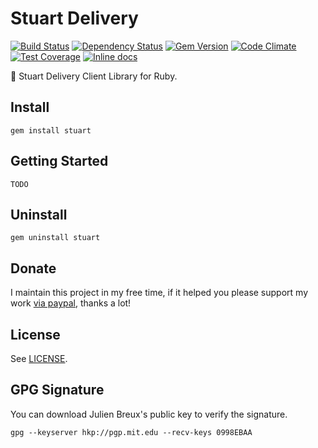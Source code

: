 # Stuart Delivery

[![Build Status](https://travis-ci.org/JulienBreux/stuart.svg?branch=master)](https://travis-ci.org/JulienBreux/stuart/)
[![Dependency Status](https://gemnasium.com/JulienBreux/stuart.svg)](https://gemnasium.com/JulienBreux/stuart)
[![Gem Version](https://badge.fury.io/rb/stuart.svg)](https://badge.fury.io/rb/stuart)
[![Code Climate](https://codeclimate.com/github/JulienBreux/stuart/badges/gpa.svg)](https://codeclimate.com/github/JulienBreux/stuart)
[![Test Coverage](https://codeclimate.com/github/JulienBreux/stuart/badges/coverage.svg)](https://codeclimate.com/github/JulienBreux/stuart/coverage)
[![Inline docs](http://inch-ci.org/github/JulienBreux/stuart.svg?branch=master)](http://inch-ci.org/github/JulienBreux/stuart)

:rocket: Stuart Delivery Client Library for Ruby.

## Install

    gem install stuart

## Getting Started

    TODO

## Uninstall

    gem uninstall stuart

## Donate

I maintain this project in my free time, if it helped you please support my work [via paypal](https://paypal.me/JulienBreux), thanks a lot!

## License

See [LICENSE](https://github.com/JulienBreux/stuart/blob/master/LICENSE).

## GPG Signature

You can download Julien Breux's public key to verify the signature.

    gpg --keyserver hkp://pgp.mit.edu --recv-keys 0998EBAA

